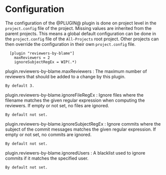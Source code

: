 Configuration
=============

The configuration of the @PLUGIN@ plugin is done on project level in
the `project.config` file of the project. Missing values are inherited
from the parent projects. This means a global default configuration can
be done in the `project.config` file of the `All-Projects` root project.
Other projects can then override the configuration in their own
`project.config` file.

```
  [plugin "reviewers-by-blame"]
    maxReviewers = 2
    ignoreSubjectRegEx = WIP(.*)
```

plugin.reviewers-by-blame.maxReviewers
:	The maximum number of reviewers that should be added to a change by
	this plugin.

	By default 3.

plugin.reviewers-by-blame.ignoreFileRegEx
:	Ignore files where the filename matches the given regular expression when
	computing the reviewers. If empty or not set, no files are ignored.

	By default not set.

plugin.reviewers-by-blame.ignoreSubjectRegEx
:	Ignore commits where the subject of the commit messages matches
	the given regular expression. If empty or not set, no commits are ignored.

	By default not set.

plugin.reviewers-by-blame.ignoredUsers
:	A blacklist used to ignore commits if it matches the specified user.

	By default not set.
